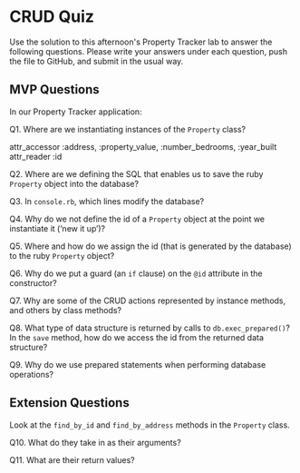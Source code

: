 # CRUD Quiz

Use the solution to this afternoon's Property Tracker lab to answer the following questions. Please write your answers under each question, push the file to GitHub, and submit in the usual way.

## MVP Questions

In our Property Tracker application:

Q1. Where are we instantiating instances of the `Property` class?

attr_accessor :address, :property_value, :number_bedrooms, :year_built
attr_reader :id

Q2. Where are we defining the SQL that enables us to save the ruby `Property` object into the database?

<!-- property_tracker.sql file -->

Q3. In `console.rb`, which lines modify the database?

<!-- property1 = Property.new()
property1.save() -->


Q4. Why do we not define the id of a `Property` object at the point we instantiate it (‘new it up’)?



Q5. Where and how do we assign the id (that is generated by the database) to the ruby `Property` object?

 <!-- def Property.find(id_number)
 property_data = db.exec_prepared("find", values)[0] -->

Q6. Why do we put a guard (an `if` clause) on the `@id` attribute in the constructor?



Q7. Why are some of the CRUD actions represented by instance methods, and others by class methods?




Q8. What type of data structure is returned by calls to `db.exec_prepared()`? In the `save` method, how do we access the id from the returned data structure?



Q9. Why do we use prepared statements when performing database operations?

<!-- db.prepare("save", sql)
@id = db.exec_prepared("save", values)[0]["id"].to_i
db.close() -->


## Extension Questions

Look at the `find_by_id` and `find_by_address` methods in the `Property` class.

Q10. What do they take in as their arguments?

Q11. What are their return values?
